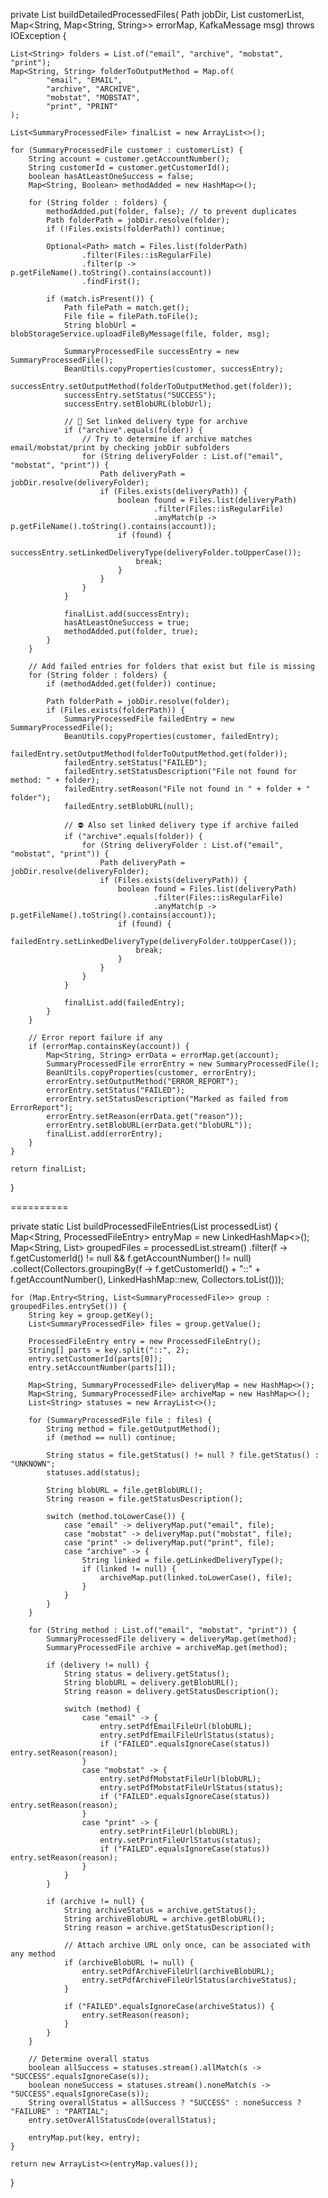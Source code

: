 private List<SummaryProcessedFile> buildDetailedProcessedFiles(
        Path jobDir,
        List<SummaryProcessedFile> customerList,
        Map<String, Map<String, String>> errorMap,
        KafkaMessage msg) throws IOException {

    List<String> folders = List.of("email", "archive", "mobstat", "print");
    Map<String, String> folderToOutputMethod = Map.of(
            "email", "EMAIL",
            "archive", "ARCHIVE",
            "mobstat", "MOBSTAT",
            "print", "PRINT"
    );

    List<SummaryProcessedFile> finalList = new ArrayList<>();

    for (SummaryProcessedFile customer : customerList) {
        String account = customer.getAccountNumber();
        String customerId = customer.getCustomerId();
        boolean hasAtLeastOneSuccess = false;
        Map<String, Boolean> methodAdded = new HashMap<>();

        for (String folder : folders) {
            methodAdded.put(folder, false); // to prevent duplicates
            Path folderPath = jobDir.resolve(folder);
            if (!Files.exists(folderPath)) continue;

            Optional<Path> match = Files.list(folderPath)
                    .filter(Files::isRegularFile)
                    .filter(p -> p.getFileName().toString().contains(account))
                    .findFirst();

            if (match.isPresent()) {
                Path filePath = match.get();
                File file = filePath.toFile();
                String blobUrl = blobStorageService.uploadFileByMessage(file, folder, msg);

                SummaryProcessedFile successEntry = new SummaryProcessedFile();
                BeanUtils.copyProperties(customer, successEntry);
                successEntry.setOutputMethod(folderToOutputMethod.get(folder));
                successEntry.setStatus("SUCCESS");
                successEntry.setBlobURL(blobUrl);

                // 🔗 Set linked delivery type for archive
                if ("archive".equals(folder)) {
                    // Try to determine if archive matches email/mobstat/print by checking jobDir subfolders
                    for (String deliveryFolder : List.of("email", "mobstat", "print")) {
                        Path deliveryPath = jobDir.resolve(deliveryFolder);
                        if (Files.exists(deliveryPath)) {
                            boolean found = Files.list(deliveryPath)
                                    .filter(Files::isRegularFile)
                                    .anyMatch(p -> p.getFileName().toString().contains(account));
                            if (found) {
                                successEntry.setLinkedDeliveryType(deliveryFolder.toUpperCase());
                                break;
                            }
                        }
                    }
                }

                finalList.add(successEntry);
                hasAtLeastOneSuccess = true;
                methodAdded.put(folder, true);
            }
        }

        // Add failed entries for folders that exist but file is missing
        for (String folder : folders) {
            if (methodAdded.get(folder)) continue;

            Path folderPath = jobDir.resolve(folder);
            if (Files.exists(folderPath)) {
                SummaryProcessedFile failedEntry = new SummaryProcessedFile();
                BeanUtils.copyProperties(customer, failedEntry);
                failedEntry.setOutputMethod(folderToOutputMethod.get(folder));
                failedEntry.setStatus("FAILED");
                failedEntry.setStatusDescription("File not found for method: " + folder);
                failedEntry.setReason("File not found in " + folder + " folder");
                failedEntry.setBlobURL(null);

                // ⛔ Also set linked delivery type if archive failed
                if ("archive".equals(folder)) {
                    for (String deliveryFolder : List.of("email", "mobstat", "print")) {
                        Path deliveryPath = jobDir.resolve(deliveryFolder);
                        if (Files.exists(deliveryPath)) {
                            boolean found = Files.list(deliveryPath)
                                    .filter(Files::isRegularFile)
                                    .anyMatch(p -> p.getFileName().toString().contains(account));
                            if (found) {
                                failedEntry.setLinkedDeliveryType(deliveryFolder.toUpperCase());
                                break;
                            }
                        }
                    }
                }

                finalList.add(failedEntry);
            }
        }

        // Error report failure if any
        if (errorMap.containsKey(account)) {
            Map<String, String> errData = errorMap.get(account);
            SummaryProcessedFile errorEntry = new SummaryProcessedFile();
            BeanUtils.copyProperties(customer, errorEntry);
            errorEntry.setOutputMethod("ERROR_REPORT");
            errorEntry.setStatus("FAILED");
            errorEntry.setStatusDescription("Marked as failed from ErrorReport");
            errorEntry.setReason(errData.get("reason"));
            errorEntry.setBlobURL(errData.get("blobURL"));
            finalList.add(errorEntry);
        }
    }

    return finalList;
}

==========

private static List<ProcessedFileEntry> buildProcessedFileEntries(List<SummaryProcessedFile> processedList) {
    Map<String, ProcessedFileEntry> entryMap = new LinkedHashMap<>();
    Map<String, List<SummaryProcessedFile>> groupedFiles = processedList.stream()
            .filter(f -> f.getCustomerId() != null && f.getAccountNumber() != null)
            .collect(Collectors.groupingBy(f -> f.getCustomerId() + "::" + f.getAccountNumber(), LinkedHashMap::new, Collectors.toList()));

    for (Map.Entry<String, List<SummaryProcessedFile>> group : groupedFiles.entrySet()) {
        String key = group.getKey();
        List<SummaryProcessedFile> files = group.getValue();

        ProcessedFileEntry entry = new ProcessedFileEntry();
        String[] parts = key.split("::", 2);
        entry.setCustomerId(parts[0]);
        entry.setAccountNumber(parts[1]);

        Map<String, SummaryProcessedFile> deliveryMap = new HashMap<>();
        Map<String, SummaryProcessedFile> archiveMap = new HashMap<>();
        List<String> statuses = new ArrayList<>();

        for (SummaryProcessedFile file : files) {
            String method = file.getOutputMethod();
            if (method == null) continue;

            String status = file.getStatus() != null ? file.getStatus() : "UNKNOWN";
            statuses.add(status);

            String blobURL = file.getBlobURL();
            String reason = file.getStatusDescription();

            switch (method.toLowerCase()) {
                case "email" -> deliveryMap.put("email", file);
                case "mobstat" -> deliveryMap.put("mobstat", file);
                case "print" -> deliveryMap.put("print", file);
                case "archive" -> {
                    String linked = file.getLinkedDeliveryType();
                    if (linked != null) {
                        archiveMap.put(linked.toLowerCase(), file);
                    }
                }
            }
        }

        for (String method : List.of("email", "mobstat", "print")) {
            SummaryProcessedFile delivery = deliveryMap.get(method);
            SummaryProcessedFile archive = archiveMap.get(method);

            if (delivery != null) {
                String status = delivery.getStatus();
                String blobURL = delivery.getBlobURL();
                String reason = delivery.getStatusDescription();

                switch (method) {
                    case "email" -> {
                        entry.setPdfEmailFileUrl(blobURL);
                        entry.setPdfEmailFileUrlStatus(status);
                        if ("FAILED".equalsIgnoreCase(status)) entry.setReason(reason);
                    }
                    case "mobstat" -> {
                        entry.setPdfMobstatFileUrl(blobURL);
                        entry.setPdfMobstatFileUrlStatus(status);
                        if ("FAILED".equalsIgnoreCase(status)) entry.setReason(reason);
                    }
                    case "print" -> {
                        entry.setPrintFileUrl(blobURL);
                        entry.setPrintFileUrlStatus(status);
                        if ("FAILED".equalsIgnoreCase(status)) entry.setReason(reason);
                    }
                }
            }

            if (archive != null) {
                String archiveStatus = archive.getStatus();
                String archiveBlobURL = archive.getBlobURL();
                String reason = archive.getStatusDescription();

                // Attach archive URL only once, can be associated with any method
                if (archiveBlobURL != null) {
                    entry.setPdfArchiveFileUrl(archiveBlobURL);
                    entry.setPdfArchiveFileUrlStatus(archiveStatus);
                }

                if ("FAILED".equalsIgnoreCase(archiveStatus)) {
                    entry.setReason(reason);
                }
            }
        }

        // Determine overall status
        boolean allSuccess = statuses.stream().allMatch(s -> "SUCCESS".equalsIgnoreCase(s));
        boolean noneSuccess = statuses.stream().noneMatch(s -> "SUCCESS".equalsIgnoreCase(s));
        String overallStatus = allSuccess ? "SUCCESS" : noneSuccess ? "FAILURE" : "PARTIAL";
        entry.setOverAllStatusCode(overallStatus);

        entryMap.put(key, entry);
    }

    return new ArrayList<>(entryMap.values());
}
